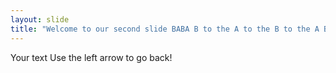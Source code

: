 ```yaml
---
layout: slide
title: "Welcome to our second slide BABA B to the A to the B to the A BABA!"
---
```

Your text
Use the left arrow to go back!
